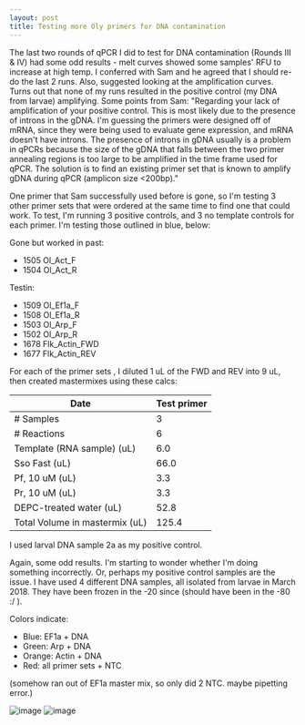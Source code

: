 ```yaml
---
layout: post
title: Testing more Oly primers for DNA contamination
---
```


The last two rounds of qPCR I did to test for DNA contamination (Rounds III & IV) had some odd results -  melt curves showed some samples' RFU to increase at high temp. I conferred with Sam and he agreed that I should re-do the last 2 runs. Also, suggested looking at the amplification curves. Turns out that none of my runs resulted in the positive control (my DNA from larvae) amplifying. Some points from Sam: "Regarding your lack of amplification of your positive control. This is most likely due to the presence of introns in the gDNA. I'm guessing the primers were designed off of mRNA, since they were being used to evaluate gene expression, and mRNA doesn't have introns. The presence of introns in gDNA usually is a problem in qPCRs because the size of the gDNA that falls between the two primer annealing regions is too large to be amplified in the time frame used for qPCR. The solution is to find an existing primer set that is known to amplify gDNA during qPCR (amplicon size <200bp)." 

One primer that Sam successfully used before is gone, so I'm testing 3 other primer sets that were ordered at the same time to find one that could work. To test, I'm running 3 positive controls, and 3 no template controls for each primer. I'm testing those outlined in blue, below: 

Gone but worked in past: 
- 1505	Ol_Act_F
- 1504	Ol_Act_R

Testin: 
- 1509	Ol_Ef1a_F
- 1508	Ol_Ef1a_R
- 1503	Ol_Arp_F
- 1502	Ol_Arp_R
- 1678	Flk_Actin_FWD
- 1677	Flk_Actin_REV

For each of the primer sets , I diluted 1 uL of the FWD and REV into 9 uL, then created mastermixes using these calcs: 

| Date                           | Test primer |
|--------------------------------|-------------|
| # Samples                      | 3           |
| # Reactions                    | 6           |
| Template (RNA sample) (uL)     | 6.0         |
| Sso Fast (uL)                  | 66.0        |
| Pf, 10 uM (uL)                 | 3.3         |
| Pr, 10 uM (uL)                 | 3.3         |
| DEPC-treated water (uL)        | 52.8        |
| Total Volume in mastermix (uL) | 125.4       |

I used larval DNA sample 2a as my positive control. 

Again, some odd results. I'm starting to wonder whether I'm doing something incorrectly. Or, perhaps my positive control samples are the issue. I have used 4 different DNA samples, all isolated from larvae in March 2018. They have been frozen in the -20 since (should have been in the -80 :/ ).  

Colors indicate: 
- Blue: EF1a + DNA  
- Green: Arp + DNA  
- Orange: Actin + DNA  
- Red: all primer sets + NTC  

(somehow ran out of EF1a master mix, so only did 2 NTC. maybe pipetting error.)

![image](https://user-images.githubusercontent.com/17264765/62905999-b634e100-bd21-11e9-90b2-0a37cb17d4c5.png)
![image](https://user-images.githubusercontent.com/17264765/62906014-c8168400-bd21-11e9-8426-18ca2b3d5f97.png)
